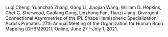 
Luqi Cheng, Yuanchao Zhang, Gang Li, Jiaojian Wang, William D. Hopkins, Chet C. Sherwood, Gaolang Gong, Linzhong Fan, Tianzi Jiang. Divergent Connectional Asymmetries of the IPL Shape Hemispheric Specialization Across Primates. 27th Annual Meeting of the Organization for Human Brain Mapping (OHBM2021), Online, June 27 - July 1, 2021.
